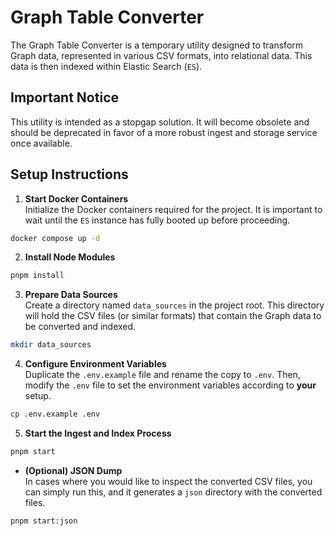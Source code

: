 # Graph Table Converter
The Graph Table Converter is a temporary utility designed to transform Graph data, represented in various CSV formats, into relational data. This data is then indexed within Elastic Search (`ES`). 

## Important Notice
This utility is intended as a stopgap solution. It will become obsolete and should be deprecated in favor of a more robust ingest and storage service once available.

## Setup Instructions
1. **Start Docker Containers**  
Initialize the Docker containers required for the project. It is important to wait until the `ES` instance has fully booted up before proceeding.

```bash
docker compose up -d
```

2. **Install Node Modules**
```bash
pnpm install
```

3. **Prepare Data Sources**  
Create a directory named `data_sources` in the project root. This directory will hold the CSV files (or similar formats) that contain the Graph data to be converted and indexed.
```bash
mkdir data_sources
```

4. **Configure Environment Variables**  
Duplicate the `.env.example` file and rename the copy to `.env`. Then, modify the `.env` file to set the environment variables according to **your** setup.
```bash
cp .env.example .env
```

5. **Start the Ingest and Index Process**
```bash
pnpm start
```

- **(Optional) JSON Dump**  
In cases where you would like to inspect the converted CSV files, you can simply run this, and it generates a `json` directory with the converted files.
```bash
pnpm start:json
```

